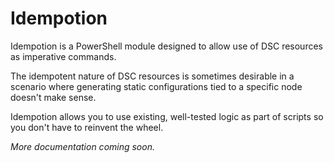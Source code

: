 # Idempotion
Idempotion is a PowerShell module designed to allow use of DSC resources as imperative commands.

The idempotent nature of DSC resources is sometimes desirable in a scenario where generating static configurations tied to a specific node doesn't make sense.

Idempotion allows you to use existing, well-tested logic as part of scripts so you don't have to reinvent the wheel.

_More documentation coming soon._
